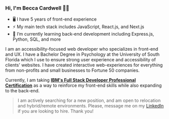 ### Hi, I'm Becca Cardwell 👋🏻

<!--
**beccatcardwell/beccatcardwell** is a ✨ _special_ ✨ repository because its `README.md` (this file) appears on your GitHub profile.

Here are some ideas to get you started:

- 🔭 I’m currently working on ...

- 👯 I’m looking to collaborate on ...
- 🤔 I’m looking for help with ...
- 💬 Ask me about ...
- 📫 How to reach me: ...
- 😄 Pronouns: ...
- ⚡ Fun fact: ...
-->
- 🖥️ I have 5 years of front-end experience
- ⚡ My main tech stack includes JavaScript, React.js, and Next.js
- 🌱 I’m currently learning back-end development including Express.js, Python, SQL, and more

I am an accessibility-focused web developer who specializes in front-end and UX. I have a Bachelor Degree in Psychology at the University of South Florida which I use to ensure strong user experience and accessibility of clients' websites. I have created interactive web-experiences for everything from non-profits and small businesses to Fortune 50 companies.

Currently, I am taking **[IBM's Full Stack Developer Professional Certification](https://www.coursera.org/professional-certificates/ibm-full-stack-cloud-developer)** as a way to reinforce my front-end skills while also expanding to the back-end.

> I am actively searching for a new position, and am open to relocation and hybrid/remote environments. Please, message me on my [LinkedIn](https://www.linkedin.com/in/rebecca-cardwell/) if you are looking to hire. Thank you!
